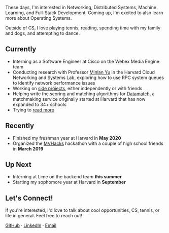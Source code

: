 ---
---


These days, I'm interested in Networking, Distributed Systems, Machine Learning, and Full-Stack Development. Coming up, I'm excited to also learn more about Operating Systems.

Outside of CS, I love playing tennis, reading, spending time with my family and dogs, and attempting to dance.

## Currently
- Interning as a Software Engineer at Cisco on the Webex Media Engine team
- Conducting research with Professor [Minlan Yu](http://minlanyu.seas.harvard.edu) in the Harvard Cloud Networking and Systems Lab, exploring how to use RPC system queues to identify network performance issues
- Working on [side projects](/projects), either independently or with friends
- Helping write the scoring and matching algorithms for [Datamatch](https://datamatch.me), a matchmaking service originally started at Harvard that has now expanded to 34+ schools
- Trying to [read more](/reading)

## Recently
- Finished my freshman year at Harvard in **May 2020**
- Organized the [MVHacks](https://mvhacks.io) hackathon with a couple of high school friends in **March 2019**

## Up Next
- Interning at Lime on the backend team **this summer**
- Starting my sophomore year at Harvard in **September**

## Let's Connect!

If you're interested, I'd love to talk about cool opportunities, CS, tennis, or life in general. Feel free to reach out!

[GitHub](https://github.com/HsuJeremy) · [LinkedIn](https://www.linkedin.com/in/jeremy-hsu/) · [Email](mailto:jeremyhsu@college.harvard.edu)
